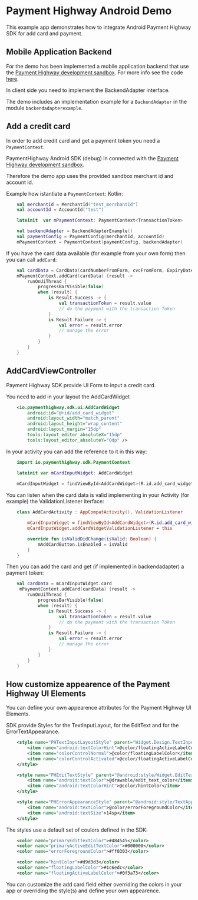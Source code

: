 
# Payment Highway Android Demo

This example app demonstrates how to integrate Android Payment Highway SDK for add card and payment.

## Mobile Application Backend

For the demo has been implemented a mobile application backend that use the [Payment Highway development sandbox](https://dev.paymenthighway.io/#development-sandbox).
For more info see the code [here]().

In client side you need to implement the BackendAdapter interface. 

The demo includes an implementation example for a `BackendAdapter` in the module `backendadapterexample`.

## Add a credit card

In order to add credit card and get a payment token you need a `PaymentContext`.

PaymentHighway Android SDK (debug) in connected with the [Payment Highway development sandbox](https://dev.paymenthighway.io/#development-sandbox).

Therefore the demo app uses the provided sandbox merchant id and account id.

Example how istantiate a `PaymentContext`:
Kotlin:
```kotlin
    val merchantId = MerchantId("test_merchantId")
    val accountId = AccountId("test")

    lateinit  var mPaymentContext: PaymentContext<TransactionToken>

    val backendAdapter = BackendAdapterExample()
    val paymentConfig = PaymentConfig(merchantId, accountId)
    mPaymentContext = PaymentContext(paymentConfig, backendAdapter)
```

If you have the card data available (for example from your own form) then you can call `addCard`:
```kotlin
    val cardData = CardData(cardNumberFromForm, cvcFromForm, ExpiryDate(expirationDateFromForm))
    mPaymentContext.addCard(cardData) {result ->
        runOnUiThread {
            progressBarVisible(false)
            when (result) {
                is Result.Success -> {
                    val transactionToken = result.value
                    // do the payment with the transaction Token
                }
                is Result.Failure -> {
                    val error = result.error
                    // manage the error
                }
            }
        }
    }    
```

## AddCardViewController

Payment Highway SDK provide UI Form to input a credit card.

You need to add in your layout the AddCardWidget

```xml
    <io.paymenthighway.sdk.ui.AddCardWidget
        android:id="@+id/add_card_widget"
        android:layout_width="match_parent"
        android:layout_height="wrap_content"
        android:layout_margin="15dp"
        tools:layout_editor_absoluteX="15dp"
        tools:layout_editor_absoluteY="0dp" />
```

In your activity you can add the reference to it in this way:
```kotlin
    import io.paymenthighway.sdk.PaymentContext

    lateinit var mCardInputWidget: AddCardWidget
    
    mCardInputWidget = findViewById<AddCardWidget>(R.id.add_card_widget)
```

You can listen when the card data is valid implementing in your Activity (for example) the ValidationListener iterface:
```kotlin
    class AddCardActivity : AppCompatActivity(), ValidationListener 

        mCardInputWidget = findViewById<AddCardWidget>(R.id.add_card_widget)
        mCardInputWidget.addCardWidgetValidationListener = this

        override fun isValidDidChange(isValid: Boolean) {
            mAddCardButton.isEnabled = isValid
        }
    }  
```

Then you can add the card and get (if implemented in backendadapter) a payment token:
```kotlin
    val cardData = mCardInputWidget.card
     mPaymentContext.addCard(cardData) {result ->
        runOnUiThread {
            progressBarVisible(false)
            when (result) {
                is Result.Success -> {
                    val transactionToken = result.value
                    // do the payment with the transaction Token
                }
                is Result.Failure -> {
                    val error = result.error
                    // manage the error
                }
            }
        }
    }    

```

## How customize appearence of the Payment Highway UI Elements

You can define your own appearence attributes for the Payment Highway UI Elements.

SDK provide Styles for the TextInputLayout, for the EditText and for the ErrorTextAppearance.

```xml
    <style name="PHTextInputLayoutStyle" parent="Widget.Design.TextInputLayout">
        <item name="android:textColorHint">@color/floatingActiveLabelColor</item>
        <item name="colorControlNormal">@color/floatingLabelColor</item>
        <item name="colorControlActivated">@color/floatingActiveLabelColor</item>
    </style>

    <style name="PHEditTextStyle" parent="@android:style/Widget.EditText">
        <item name="android:textColor">@drawable/edit_text_color</item>
        <item name="android:textColorHint">@color/hintColor</item>
    </style>

    <style name="PHErrorAppearanceStyle" parent="@android:style/TextAppearance">
        <item name="android:textColor">@color/errorForegroundColor</item>
        <item name="android:textSize">14sp</item>
    </style>
```

The styles use a default set of coulors defined in the SDK:
```xml
    <color name="primaryEditTextColor">#484545</color>
    <color name="primaryActiveEditTextColor">#000000</color>
    <color name="errorForegroundColor">#ff0303</color>

    <color name="hintColor">#d9d3d3</color>
    <color name="floatingLabelColor">#1c6edc</color>
    <color name="floatingActiveLabelColor">#0f3a73</color>
```

You can customize the add card field either overriding the colors in your app or overriding the style(s) and define your own appearence.
